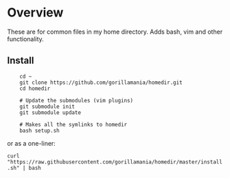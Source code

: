 # Overview
These are for common files in my home directory. Adds bash, vim and other functionality.

## Install
```
    cd ~
    git clone https://github.com/gorillamania/homedir.git
    cd homedir

    # Update the submodules (vim plugins)
    git submodule init
    git submodule update

    # Makes all the symlinks to homedir
    bash setup.sh

```

or as a one-liner:

`curl "https://raw.githubusercontent.com/gorillamania/homedir/master/install.sh" | bash`

